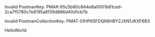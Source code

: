 Invalid PostmanKey: PMAK-65c5b80c844e8a0001b61ced-2ca7f5780c7e8195a6f39d886d40d1cb7b

Invalid PostmanCollectionKey: PMAT-01HP65FDQ66HBYZJXN1JKXF6B3

HelloWorld


